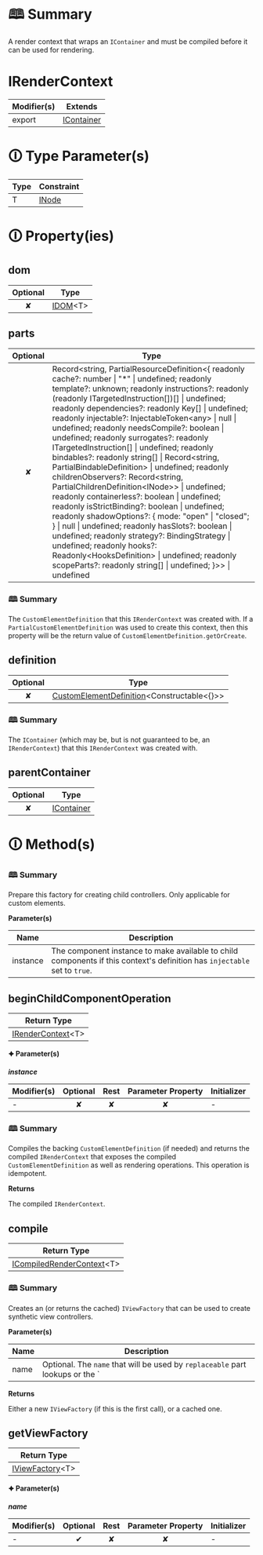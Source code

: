 # &#128366; Summary

A render context that wraps an `IContainer` and must be compiled before it can be used for rendering.

# IRenderContext

| Modifier(s)                            | Extends                                    |
|----------------------------------------|--------------------------------------------|
| export | [IContainer](https://hamedfathi.gitbook.io/aurelia-2-doc-api/kernel/interface/di/icontainer) |

# &#128712; Type Parameter(s)

| Type | Constraint                                                                           |
| ---- | ------------------------------------------------------------------------------------ |
| T    | [INode](https://hamedfathi.gitbook.io/aurelia-2-doc-api/runtime/interface/dom/inode) |

# &#128712; Property(ies)

## dom

| Optional                           | Type                         |
|:----------------------------------:|------------------------------|
| ✘ | [IDOM](https://hamedfathi.gitbook.io/aurelia-2-doc-api/runtime/variable/dom/idom)&lt;T&gt; |

## parts

| Optional                           | Type                         |
|:----------------------------------:|------------------------------|
| ✘ | Record&lt;string, PartialResourceDefinition&lt;{ readonly cache?: number &#124; "*" &#124; undefined; readonly template?: unknown; readonly instructions?: readonly (readonly ITargetedInstruction[])[] &#124; undefined; readonly dependencies?: readonly Key[] &#124; undefined; readonly injectable?: InjectableToken&lt;any&gt; &#124; null &#124; undefined; readonly needsCompile?: boolean &#124; undefined; readonly surrogates?: readonly ITargetedInstruction[] &#124; undefined; readonly bindables?: readonly string[] &#124; Record&lt;string, PartialBindableDefinition&gt; &#124; undefined; readonly childrenObservers?: Record&lt;string, PartialChildrenDefinition&lt;INode&gt;&gt; &#124; undefined; readonly containerless?: boolean &#124; undefined; readonly isStrictBinding?: boolean &#124; undefined; readonly shadowOptions?: { mode: "open" &#124; "closed"; } &#124; null &#124; undefined; readonly hasSlots?: boolean &#124; undefined; readonly strategy?: BindingStrategy &#124; undefined; readonly hooks?: Readonly&lt;HooksDefinition&gt; &#124; undefined; readonly scopeParts?: readonly string[] &#124; undefined; }&gt;&gt; &#124; undefined |

### &#128366; Summary

The `CustomElementDefinition` that this `IRenderContext` was created with.
If a `PartialCustomElementDefinition` was used to create this context, then this property will be the return value of `CustomElementDefinition.getOrCreate`.

## definition

| Optional                           | Type                         |
|:----------------------------------:|------------------------------|
| ✘ | [CustomElementDefinition](https://hamedfathi.gitbook.io/aurelia-2-doc-api/runtime/resources/class/custom-element/customelementdefinition)&lt;Constructable&lt;{}&gt;&gt; |

### &#128366; Summary

The `IContainer` (which may be, but is not guaranteed to be, an `IRenderContext`) that this `IRenderContext` was created with.

## parentContainer

| Optional                           | Type                         |
|:----------------------------------:|------------------------------|
| ✘ | [IContainer](https://hamedfathi.gitbook.io/aurelia-2-doc-api/kernel/interface/di/icontainer) |

# &#128712; Method(s)

### &#128366; Summary

Prepare this factory for creating child controllers. Only applicable for custom elements.

**Parameter(s)**

| Name     | Description                                                                                                                |
| -------- | -------------------------------------------------------------------------------------------------------------------------- |
| instance |  The component instance to make available to child components if this context's definition has `injectable` set to `true`. |

## beginChildComponentOperation

| Return Type                       |
|-----------------------------------|
| [IRenderContext](https://hamedfathi.gitbook.io/aurelia-2-doc-api/runtime/templating/interface/render-context/irendercontext)&lt;T&gt; |

**&#128966; Parameter(s)**

_**instance**_

| Modifier(s)                              | Optional                           | Rest                          | Parameter Property                          | Initializer                       |
|------------------------------------------|:----------------------------------:|:-----------------------------:|:-------------------------------------------:|-----------------------------------|
| - | ✘  | ✘ | ✘ | - |

### &#128366; Summary

Compiles the backing `CustomElementDefinition` (if needed) and returns the compiled `IRenderContext` that exposes the compiled `CustomElementDefinition` as well as rendering operations.
This operation is idempotent.

**Returns**

The compiled `IRenderContext`.

## compile

| Return Type                       |
|-----------------------------------|
| [ICompiledRenderContext](https://hamedfathi.gitbook.io/aurelia-2-doc-api/runtime/templating/interface/render-context/icompiledrendercontext)&lt;T&gt; |

### &#128366; Summary

Creates an (or returns the cached) `IViewFactory` that can be used to create synthetic view controllers.

**Parameter(s)**

| Name | Description                                                                                                                                                                        |
| ---- | ---------------------------------------------------------------------------------------------------------------------------------------------------------------------------------- |
| name |  Optional. The `name` that will be used by `replaceable` part lookups or the `| view` value converter. Defaults to the `name` property of the passed-in `CustomElementDefinition`. |

**Returns**

Either a new `IViewFactory` (if this is the first call), or a cached one.

## getViewFactory

| Return Type                       |
|-----------------------------------|
| [IViewFactory](https://hamedfathi.gitbook.io/aurelia-2-doc-api/runtime/interface/lifecycle/iviewfactory)&lt;T&gt; |

**&#128966; Parameter(s)**

_**name**_

| Modifier(s)                              | Optional                           | Rest                          | Parameter Property                          | Initializer                       |
|------------------------------------------|:----------------------------------:|:-----------------------------:|:-------------------------------------------:|-----------------------------------|
| - | ✔  | ✘ | ✘ | - |